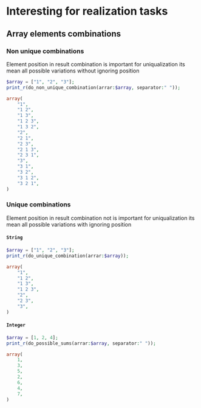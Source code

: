 # Interesting for realization tasks 

## Array elements combinations

### Non unique combinations 

Element position in result combination is important for uniqualization its mean all possible variations without ignoring position

```php
$array = ["1", "2", "3"];
print_r(do_non_unique_combination(arrar:$array, separator:" "));

array(
    "1",
    "1 2",
    "1 3",
    "1 2 3",
    "1 3 2",
    "2",
    "2 1",
    "2 3",
    "2 1 3",
    "2 3 1",
    "3",
    "3 1",
    "3 2",
    "3 1 2",
    "3 2 1",
)
```

### Unique combinations 

Element position in result combination not is important for uniqualization its mean all possible variations with ignoring position

#### `String`

```php
$array = ["1", "2", "3"];
print_r(do_unique_combination(arrar:$array));

array(
    "1",
    "1 2",
    "1 3",
    "1 2 3",
    "2",
    "2 3",
    "3",
)
```

#### `Integer`

```php
$array = [1, 2, 4];
print_r(do_possible_sums(arrar:$array, separator:" "));

array(
    1,
    3,
    5,
    2,
    6,
    4,
    7,
)
```

